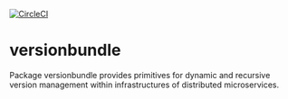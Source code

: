 [![CircleCI](https://circleci.com/gh/giantswarm/versionbundle.svg?&style=shield&circle-token=071c266eb3c20785b1d698357e68bc2611c4415b)](https://circleci.com/gh/giantswarm/versionbundle)

# versionbundle

Package versionbundle provides primitives for dynamic and recursive version
management within infrastructures of distributed microservices. 
